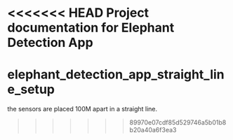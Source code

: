 <<<<<<< HEAD
Project documentation for Elephant Detection App
=======
# elephant_detection_app_straight_line_setup
the sensors are placed 100M apart in a straight line.
>>>>>>> 89970e07cdf85d529746a5b01b8b20a40a6f3ea3
